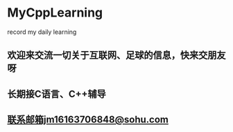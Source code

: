 # MyCppLearning
record my daily learning

## 欢迎来交流一切关于互联网、足球的信息，快来交朋友呀

## 长期接C语言、C++辅导

## 联系邮箱jm16163706848@sohu.com